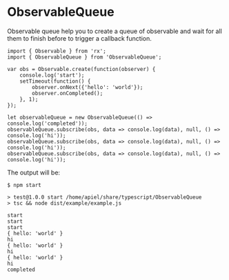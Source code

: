 # ObservableQueue

Observable queue help you to create a queue of observable and wait for all them to finish before to trigger a callback function.

	import { Observable } from 'rx';
	import { ObservableQueue } from 'ObservableQueue';
	
	var obs = Observable.create(function(observer) {
		console.log('start');
		setTimeout(function() {
			observer.onNext({'hello': 'world'});
			observer.onCompleted();
		}, 1);
	});
	
	let observableQueue = new ObservableQueue(() => console.log('completed'));
	observableQueue.subscribe(obs, data => console.log(data), null, () => console.log('hi'));
	observableQueue.subscribe(obs, data => console.log(data), null, () => console.log('hi'));
	observableQueue.subscribe(obs, data => console.log(data), null, () => console.log('hi'));
	
	
The output will be:

	$ npm start

	> test@1.0.0 start /home/apiel/share/typescript/ObservableQueue
	> tsc && node dist/example/example.js

	start
	start
	start
	{ hello: 'world' }
	hi
	{ hello: 'world' }
	hi
	{ hello: 'world' }
	hi
	completed
